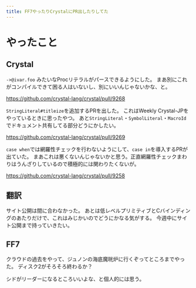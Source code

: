```yaml
---
title: FF7やったりCrystalにPR出したりしてた
---
```


# やったこと

## Crystal

`->@ivar.foo` みたいなProcリテラルがパースできるようにした。
まあ別にこれがコンパイルできて困る人はいないし、別にいいんじゃないかな、と。

<https://github.com/crystal-lang/crystal/pull/9268>

`StringLiteral#titleize`を追加するPRを出した。
これはWeekly Crystal-JPをやっているときに思ったやつ。
あと`StringLiteral`・`SymbolLiteral`・`MacroId`でドキュメント共有してる部分どうにかしたい。

<https://github.com/crystal-lang/crystal/pull/9269>

`case when`では網羅性チェックを行わないようにして、`case in`を導入するPRが出ていた。
まあこれは悪くないんじゃないかと思う。正直網羅性チェックまわりはうんざりしているので積極的には関わりたくないが。

<https://github.com/crystal-lang/crystal/pull/9258>

## 翻訳

サイト公開は間に合わなかった。
あとは低レベルプリミティブとCバインディングのあたりだけで、これはみじかいのでどうにかなる気がする。
今週中にサイト公開まで持っていきたい。

## FF7

クラウドの過去をやって、ジュノンの海底魔晄炉に行くぞってところまでやった。
ディスク2がそろそろ終わるか？

シドがリーダーになるところいいよな、と個人的には思う。
